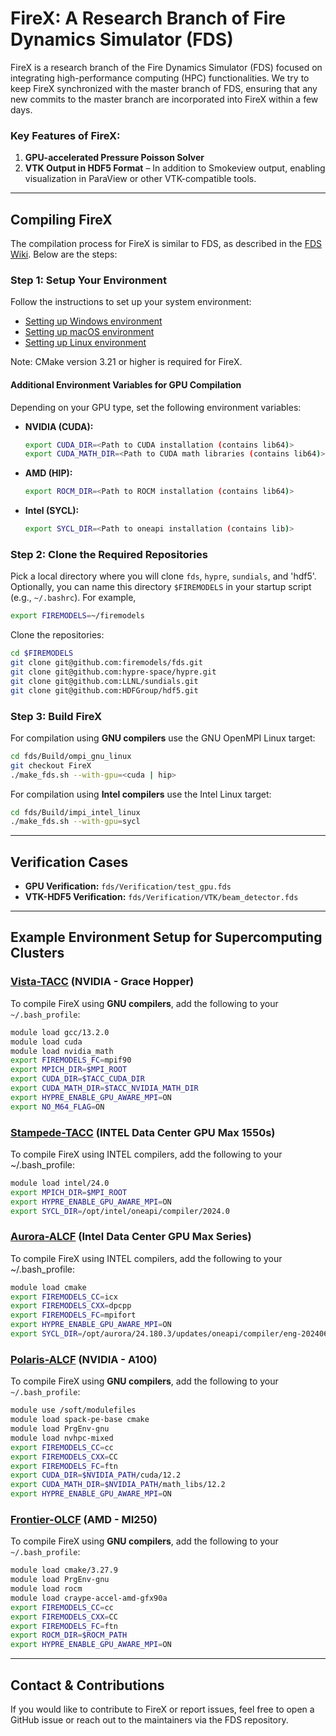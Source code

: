 # FireX: A Research Branch of Fire Dynamics Simulator (FDS)

FireX is a research branch of the Fire Dynamics Simulator (FDS) focused on integrating high-performance computing (HPC) functionalities. We try to keep FireX synchronized with the master branch of FDS, ensuring that any new commits to the master branch are incorporated into FireX within a few days.

### Key Features of FireX:

1. **GPU-accelerated Pressure Poisson Solver**
2. **VTK Output in HDF5 Format** – In addition to Smokeview output, enabling visualization in ParaView or other VTK-compatible tools.

---

## Compiling FireX

The compilation process for FireX is similar to FDS, as described in the [FDS Wiki](https://github.com/firemodels/fds/wiki). Below are the steps:

### **Step 1: Setup Your Environment**

Follow the instructions to set up your system environment:
  
  - [Setting up Windows environment](https://github.com/firemodels/fds/wiki/Setting-up-Windows-Environment)
  - [Setting up macOS environment](https://github.com/firemodels/fds/wiki/Setting-up-macOS-Environment)
  - [Setting up Linux environment](https://github.com/firemodels/fds/wiki/Setting-up-Linux-environment)

Note: CMake version 3.21 or higher is required for FireX.

#### **Additional Environment Variables for GPU Compilation**

Depending on your GPU type, set the following environment variables:

- **NVIDIA (CUDA):**
  ```sh
  export CUDA_DIR=<Path to CUDA installation (contains lib64)>
  export CUDA_MATH_DIR=<Path to CUDA math libraries (contains lib64)>
  ```
- **AMD (HIP):**
  ```sh
  export ROCM_DIR=<Path to ROCM installation (contains lib64)>
  ```
- **Intel (SYCL):**
  ```sh
  export SYCL_DIR=<Path to oneapi installation (contains lib)>
  ```

### **Step 2: Clone the Required Repositories**

Pick a local directory where you will clone `fds`, `hypre`, `sundials`, and 'hdf5'.  Optionally, you can name this directory `$FIREMODELS` in your startup script (e.g., `~/.bashrc`).  For example, 

```sh
export FIREMODELS=~/firemodels
```

Clone the repositories:

```sh
cd $FIREMODELS
git clone git@github.com:firemodels/fds.git
git clone git@github.com:hypre-space/hypre.git
git clone git@github.com:LLNL/sundials.git
git clone git@github.com:HDFGroup/hdf5.git
```

### **Step 3: Build FireX**

For compilation using **GNU compilers** use the GNU OpenMPI Linux target:
```sh
cd fds/Build/ompi_gnu_linux
git checkout FireX
./make_fds.sh --with-gpu=<cuda | hip>
```

For compilation using **Intel compilers** use the Intel Linux target:
```sh
cd fds/Build/impi_intel_linux
./make_fds.sh --with-gpu=sycl
```

---

## Verification Cases

- **GPU Verification:** `fds/Verification/test_gpu.fds`
- **VTK-HDF5 Verification:** `fds/Verification/VTK/beam_detector.fds`

---

## Example Environment Setup for Supercomputing Clusters

### **[Vista-TACC](https://tacc.utexas.edu/systems/vista/)** (NVIDIA - Grace Hopper)

To compile FireX using **GNU compilers**, add the following to your `~/.bash_profile`:

```sh
module load gcc/13.2.0
module load cuda
module load nvidia_math
export FIREMODELS_FC=mpif90
export MPICH_DIR=$MPI_ROOT
export CUDA_DIR=$TACC_CUDA_DIR
export CUDA_MATH_DIR=$TACC_NVIDIA_MATH_DIR
export HYPRE_ENABLE_GPU_AWARE_MPI=ON
export NO_M64_FLAG=ON
```

### [Stampede-TACC](https://tacc.utexas.edu/systems/stampede3/) (INTEL Data Center GPU Max 1550s)
To compile FireX using INTEL compilers, add the following to your ~/.bash_profile:
```sh
module load intel/24.0
export MPICH_DIR=$MPI_ROOT
export HYPRE_ENABLE_GPU_AWARE_MPI=ON
export SYCL_DIR=/opt/intel/oneapi/compiler/2024.0
```
### [Aurora-ALCF](https://www.anl.gov/aurora) (Intel Data Center GPU Max Series)
To compile FireX using INTEL compilers, add the following to your ~/.bash_profile:
```sh
module load cmake
export FIREMODELS_CC=icx
export FIREMODELS_CXX=dpcpp
export FIREMODELS_FC=mpifort
export HYPRE_ENABLE_GPU_AWARE_MPI=ON
export SYCL_DIR=/opt/aurora/24.180.3/updates/oneapi/compiler/eng-20240629
```

### **[Polaris-ALCF](https://www.alcf.anl.gov/polaris)** (NVIDIA - A100)

To compile FireX using **GNU compilers**, add the following to your `~/.bash_profile`:

```sh
module use /soft/modulefiles
module load spack-pe-base cmake
module load PrgEnv-gnu
module load nvhpc-mixed
export FIREMODELS_CC=cc
export FIREMODELS_CXX=CC
export FIREMODELS_FC=ftn
export CUDA_DIR=$NVIDIA_PATH/cuda/12.2
export CUDA_MATH_DIR=$NVIDIA_PATH/math_libs/12.2
export HYPRE_ENABLE_GPU_AWARE_MPI=ON
```

### **[Frontier-OLCF](https://www.olcf.ornl.gov/frontier/)** (AMD - MI250)

To compile FireX using **GNU compilers**, add the following to your `~/.bash_profile`:

```sh
module load cmake/3.27.9
module load PrgEnv-gnu
module load rocm
module load craype-accel-amd-gfx90a
export FIREMODELS_CC=cc
export FIREMODELS_CXX=CC
export FIREMODELS_FC=ftn
export ROCM_DIR=$ROCM_PATH
export HYPRE_ENABLE_GPU_AWARE_MPI=ON
```

---

## Contact & Contributions

If you would like to contribute to FireX or report issues, feel free to open a GitHub issue or reach out to the maintainers via the FDS repository.






